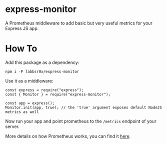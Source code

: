 # express-monitor
A Prometheus middleware to add basic but very useful metrics for your Express JS app.

# How To

Add this package as a dependency:

```
npm i -P labbsr0x/express-monitor
```

Use it as a middleware:

```
const express = require("express");
const { Monitor } = require("express-monitor");

const app = express();
Monitor.init(app, true); // the 'true' argument exposes default NodeJS metrics as well
```

Now run your app and point prometheus to the `/metrics` endpoint of your server.

More details on how Prometheus works, you can find it [here](https://medium.com/ibm-ix/white-box-your-metrics-now-895a9e9d34ec).


